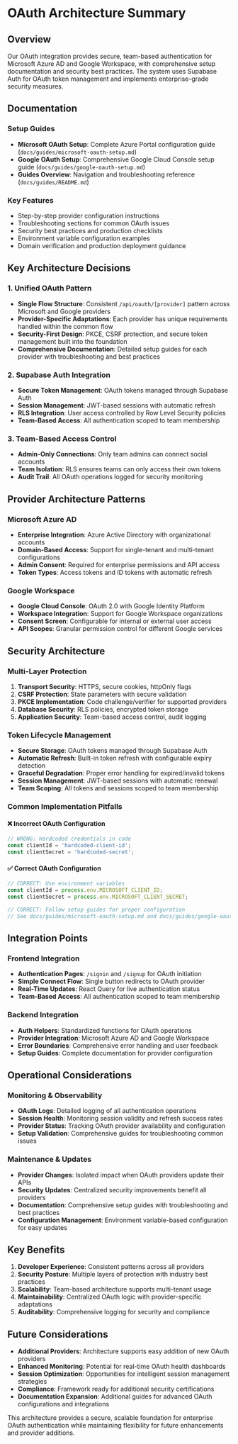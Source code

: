 # OAuth Architecture Summary

## Overview

Our OAuth integration provides secure, team-based authentication for Microsoft Azure AD and Google Workspace, with comprehensive setup documentation and security best practices. The system uses Supabase Auth for OAuth token management and implements enterprise-grade security measures.

## Documentation

### Setup Guides

- **Microsoft OAuth Setup**: Complete Azure Portal configuration guide (`docs/guides/microsoft-oauth-setup.md`)
- **Google OAuth Setup**: Comprehensive Google Cloud Console setup guide (`docs/guides/google-oauth-setup.md`)
- **Guides Overview**: Navigation and troubleshooting reference (`docs/guides/README.md`)

### Key Features

- Step-by-step provider configuration instructions
- Troubleshooting sections for common OAuth issues
- Security best practices and production checklists
- Environment variable configuration examples
- Domain verification and production deployment guidance

## Key Architecture Decisions

### 1. Unified OAuth Pattern

- **Single Flow Structure**: Consistent `/api/oauth/[provider]` pattern across Microsoft and Google providers
- **Provider-Specific Adaptations**: Each provider has unique requirements handled within the common flow
- **Security-First Design**: PKCE, CSRF protection, and secure token management built into the foundation
- **Comprehensive Documentation**: Detailed setup guides for each provider with troubleshooting and best practices

### 2. Supabase Auth Integration

- **Secure Token Management**: OAuth tokens managed through Supabase Auth
- **Session Management**: JWT-based sessions with automatic refresh
- **RLS Integration**: User access controlled by Row Level Security policies
- **Team-Based Access**: All authentication scoped to team membership

### 3. Team-Based Access Control

- **Admin-Only Connections**: Only team admins can connect social accounts
- **Team Isolation**: RLS ensures teams can only access their own tokens
- **Audit Trail**: All OAuth operations logged for security monitoring

## Provider Architecture Patterns

### Microsoft Azure AD

- **Enterprise Integration**: Azure Active Directory with organizational accounts
- **Domain-Based Access**: Support for single-tenant and multi-tenant configurations
- **Admin Consent**: Required for enterprise permissions and API access
- **Token Types**: Access tokens and ID tokens with automatic refresh

### Google Workspace

- **Google Cloud Console**: OAuth 2.0 with Google Identity Platform
- **Workspace Integration**: Support for Google Workspace organizations
- **Consent Screen**: Configurable for internal or external user access
- **API Scopes**: Granular permission control for different Google services

## Security Architecture

### Multi-Layer Protection

1. **Transport Security**: HTTPS, secure cookies, httpOnly flags
2. **CSRF Protection**: State parameters with secure validation
3. **PKCE Implementation**: Code challenge/verifier for supported providers
4. **Database Security**: RLS policies, encrypted token storage
5. **Application Security**: Team-based access control, audit logging

### Token Lifecycle Management

- **Secure Storage**: OAuth tokens managed through Supabase Auth
- **Automatic Refresh**: Built-in token refresh with configurable expiry detection
- **Graceful Degradation**: Proper error handling for expired/invalid tokens
- **Session Management**: JWT-based sessions with automatic renewal
- **Team Scoping**: All tokens and sessions scoped to team membership

### Common Implementation Pitfalls

#### ❌ Incorrect OAuth Configuration

```typescript
// WRONG: Hardcoded credentials in code
const clientId = 'hardcoded-client-id';
const clientSecret = 'hardcoded-secret';
```

#### ✅ Correct OAuth Configuration

```typescript
// CORRECT: Use environment variables
const clientId = process.env.MICROSOFT_CLIENT_ID;
const clientSecret = process.env.MICROSOFT_CLIENT_SECRET;

// CORRECT: Follow setup guides for proper configuration
// See docs/guides/microsoft-oauth-setup.md and docs/guides/google-oauth-setup.md
```

## Integration Points

### Frontend Integration

- **Authentication Pages**: `/signin` and `/signup` for OAuth initiation
- **Simple Connect Flow**: Single button redirects to OAuth provider
- **Real-Time Updates**: React Query for live authentication status
- **Team-Based Access**: All authentication scoped to team membership

### Backend Integration

- **Auth Helpers**: Standardized functions for OAuth operations
- **Provider Integration**: Microsoft Azure AD and Google Workspace
- **Error Boundaries**: Comprehensive error handling and user feedback
- **Setup Guides**: Complete documentation for provider configuration

## Operational Considerations

### Monitoring & Observability

- **OAuth Logs**: Detailed logging of all authentication operations
- **Session Health**: Monitoring session validity and refresh success rates
- **Provider Status**: Tracking OAuth provider availability and configuration
- **Setup Validation**: Comprehensive guides for troubleshooting common issues

### Maintenance & Updates

- **Provider Changes**: Isolated impact when OAuth providers update their APIs
- **Security Updates**: Centralized security improvements benefit all providers
- **Documentation**: Comprehensive setup guides with troubleshooting and best practices
- **Configuration Management**: Environment variable-based configuration for easy updates

## Key Benefits

1. **Developer Experience**: Consistent patterns across all providers
2. **Security Posture**: Multiple layers of protection with industry best practices
3. **Scalability**: Team-based architecture supports multi-tenant usage
4. **Maintainability**: Centralized OAuth logic with provider-specific adaptations
5. **Auditability**: Comprehensive logging for security and compliance

## Future Considerations

- **Additional Providers**: Architecture supports easy addition of new OAuth providers
- **Enhanced Monitoring**: Potential for real-time OAuth health dashboards
- **Session Optimization**: Opportunities for intelligent session management strategies
- **Compliance**: Framework ready for additional security certifications
- **Documentation Expansion**: Additional guides for advanced OAuth configurations and integrations

This architecture provides a secure, scalable foundation for enterprise OAuth authentication while maintaining flexibility for future enhancements and provider additions.
